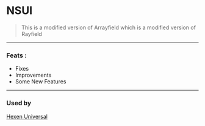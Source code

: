# NSUI
> This is a modified version of Arrayfield which is a modified version of Rayfield
---
### Feats : 
- Fixes
- Improvements
- Some New Features
---
### Used by
[Hexen Universal](https://github.com/Teremanphius/HexUni.Dev)
